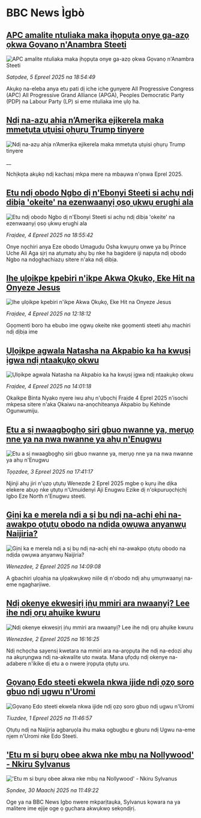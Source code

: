 # BBC News Ìgbò## [APC amalite ntuliaka maka ịhọpụta onye ga-azọ ọkwa Gọvanọ n'Anambra Steeti](https://www.bbc.com/igbo/articles/cly1grnrx4po?at_campaign=githubrss)![APC amalite ntuliaka maka ịhọpụta onye ga-azọ ọkwa Gọvanọ n'Anambra Steeti](https://ichef.bbci.co.uk/ace/standard/240/cpsprodpb/5faf/live/91366470-1250-11f0-ac9f-c37d6fd89579.jpg)_Satọdee, 5 Epreel 2025 na 18:54:49_Akụkọ na-eleba anya etu pati dị iche iche gụnyere All Progressive Congress (APC) All Progressive Grand Alliance (APGA), Peoples Democratic Party (PDP) na Labour Party (LP) si eme ntuliaka ime ụlọ ha.## [Ndị na-azụ ahịa n’Amerịka ejikerela maka mmetụta ụtụisi ọhụrụ Trump tinyere](https://www.bbc.co.uk/igbo/live/c0qnz7jg5ndt?at_campaign=githubrss)![Ndị na-azụ ahịa n’Amerịka ejikerela maka mmetụta ụtụisi ọhụrụ Trump tinyere](https://ichef.bbci.co.uk/ace/standard/240/cpsprodpb/498f/live/98e1fed0-121b-11f0-ac9f-c37d6fd89579.png)__Nchịkọta akụkọ ndị kachasị mkpa mere na mbaụwa n'ọnwa Eprel 2025.## [Etu ndị obodo Ngbo dị n'Ebonyi Steeti si achụ ndị dibịa 'okeite' na ezenwaanyị ọsọ ụkwụ erughi ala](https://www.bbc.com/igbo/articles/cr5d6qgjdero?at_campaign=githubrss)![Etu ndị obodo Ngbo dị n'Ebonyi Steeti si achụ ndị dibịa 'okeite' na ezenwaanyị ọsọ ụkwụ erughi ala](https://ichef.bbci.co.uk/ace/standard/240/cpsprodpb/0241/live/343f5650-1174-11f0-ac9f-c37d6fd89579.png)_Fraịdee, 4 Epreel 2025 na 18:55:42_Onye nọchiri anya Eze obodo Umagudu Osha kwụụrụ onwe ya bụ Prince Uche Ali Aga sịrị na atụmatụ ahụ bụ nke ha bagidere iji napụta ndị obodo Ngbo na ndọghachiazụ sitere n'aka ndị dibịa.## [Ihe ụlọikpe kpebiri n'ikpe Akwa Ọkụkọ, Eke Hit na Onyeze Jesus ](https://www.bbc.com/igbo/articles/cwynp7eeek5o?at_campaign=githubrss)![Ihe ụlọikpe kpebiri n'ikpe Akwa Ọkụkọ, Eke Hit na Onyeze Jesus ](https://ichef.bbci.co.uk/ace/standard/240/cpsprodpb/b0f9/live/9a0908d0-114e-11f0-ba12-8d27eb561761.jpg)_Fraịdee, 4 Epreel 2025 na 12:18:12_Gọọmenti boro ha ebubo ime ọgwụ okeite nke gọọmenti steeti ahụ machiri ndị dịbịa ime## [Ụlọikpe agwala Natasha na Akpabio ka ha kwụsị ịgwa ndị ntaakụkọ okwu](https://www.bbc.com/igbo/articles/cwyj0v911pno?at_campaign=githubrss)![Ụlọikpe agwala Natasha na Akpabio ka ha kwụsị ịgwa ndị ntaakụkọ okwu](https://ichef.bbci.co.uk/ace/standard/240/cpsprodpb/3b3c/live/366ecd60-115c-11f0-ba12-8d27eb561761.png)_Fraịdee, 4 Epreel 2025 na 14:01:18_Ọkaikpe Binta Nyako nyere iwu ahụ n'ụbọchị Fraịde 4 Eprel 2025 n'isochi mkpesa sitere n'aka Ọkaiwu na-anọchiteanya Akpabio bụ Kehinde Ogunwumiju.## [Etu a sị nwaagbọghọ siri gbuo nwanne ya, merụọ nne ya na nwa nwanne ya ahụ n'Enugwu](https://www.bbc.com/igbo/articles/c4g871epgz8o?at_campaign=githubrss)![Etu a sị nwaagbọghọ siri gbuo nwanne ya, merụọ nne ya na nwa nwanne ya ahụ n'Enugwu](https://ichef.bbci.co.uk/ace/standard/240/cpsprodpb/fd1d/live/21e5c3d0-112a-11f0-b234-07dc7691c360.jpg)_Tọọzdee, 3 Epreel 2025 na 17:41:17_Njinji ahụ jiri n'ụzọ ụtụtụ Wenezde 2 Eprel 2025 mgbe ọ kụrụ ihe dịka elekere abụọ nke ụtụtụ n'Umuidenyi Aji Enugwu Ezike dị n'okpuruọchịchị Igbo Eze North n'Enugwu steeti.## [Gịnị ka e merela ndị a sị bụ ndị na-achị ehi na-awakpo ọtụtụ obodo na ndịda ọwụwa anyanwụ Naijiria?](https://www.bbc.com/igbo/articles/c1jpzl5z14jo?at_campaign=githubrss)![Gịnị ka e merela ndị a sị bụ ndị na-achị ehi na-awakpo ọtụtụ obodo na ndịda ọwụwa anyanwụ Naijiria?](https://ichef.bbci.co.uk/ace/standard/240/cpsprodpb/7f08/live/0de11d40-0fcb-11f0-b234-07dc7691c360.png)_Wenezdee, 2 Epreel 2025 na 14:09:08_A gbachiri ụlọahịa na ụlọakwụkwọ niile dị n'obodo ndị ahụ ụmụnwaanyị na-eme ngagharịiwe.## [Ndị okenye ekwesịrị ịṅụ mmiri ara nwaanyị? Lee ihe ndị ọrụ ahụike kwuru](https://www.bbc.com/igbo/articles/cq67lyn1848o?at_campaign=githubrss)![Ndị okenye ekwesịrị ịṅụ mmiri ara nwaanyị? Lee ihe ndị ọrụ ahụike kwuru](https://ichef.bbci.co.uk/ace/standard/240/cpsprodpb/7a7d/live/68e63590-0fda-11f0-ba12-8d27eb561761.jpg)_Wenezdee, 2 Epreel 2025 na 16:16:25_Ndị nchọcha sayensị kwetara na mmiri ara na-arọpụta ihe ndị na-edozi ahụ na akụrụngwa ndị na-akwalite uto nwata. Mana ụfọdụ ndị okenye na-adabere n'ikike dị etu a o nwere ịrọpụta ọtụtụ uru.## [Gọvanọ Edo steeti ekwela nkwa ijide ndị ọzọ soro gbuo ndị ugwu n'Uromi ](https://www.bbc.com/igbo/articles/c70e090e4j1o?at_campaign=githubrss)![Gọvanọ Edo steeti ekwela nkwa ijide ndị ọzọ soro gbuo ndị ugwu n'Uromi ](https://ichef.bbci.co.uk/ace/standard/240/cpsprodpb/b771/live/39acf020-0ee5-11f0-ba12-8d27eb561761.jpg)_Tiuzdee, 1 Epreel 2025 na 11:46:57_Ọtụtụ ndị na Naịjirịa agbarụọla ihu maka ogbugbu e gburu ndị Ugwu na-eme njem n'Uromi nke Edo Steeti.## ['Etu m si bụrụ obee akwa nke mbụ na Nollywood' - Nkiru Sylvanus](https://www.bbc.com/igbo/articles/c807eey2ex9o?at_campaign=githubrss)!['Etu m si bụrụ obee akwa nke mbụ na Nollywood' - Nkiru Sylvanus](https://ichef.bbci.co.uk/ace/standard/240/cpsprodpb/f361/live/d887bf90-0d82-11f0-a1c5-cd0d1898b025.png)_Sọndee, 30 Maachị 2025 na 11:49:22_Oge ya na BBC News Igbo nwere mkparịtaụka, Sylvanus kọwara na ya malitere ime ejije oge ọ gụchara akwụkwọ sekọndịrị.